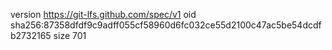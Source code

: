 version https://git-lfs.github.com/spec/v1
oid sha256:87358dfdf9c9adff055cf58960d6fc032ce55d2100c47ac5be54dcdfb2732165
size 701
